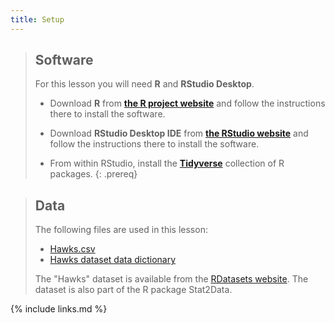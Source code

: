 ```yaml
---
title: Setup
---
```


> ## Software
>
> For this lesson you will need **R** and **RStudio Desktop**.
>
> * Download **R** from **[the R project website](https://www.r-project.org)** and follow the instructions there to install the software.
>
> * Download **RStudio Desktop IDE** from **[the RStudio website](https://rstudio.com/)** and follow the instructions there to install the software.
>
> * From within RStudio, install the **[Tidyverse](https://www.tidyverse.org)** collection of R packages.
{: .prereq}

> ## Data
>
> The following files are used in this lesson:
> * [Hawks.csv](data/Hawks.csv)
> * [Hawks dataset data dictionary](https://nbisweden.github.io/module-r-intro-dm-practices/data/Hawks-data-dictionary.md)
>
> The "Hawks" dataset is available from the 
> [RDatasets website](https://vincentarelbundock.github.io/Rdatasets/).
> The dataset is also part of the R package Stat2Data.
> 


{% include links.md %}
